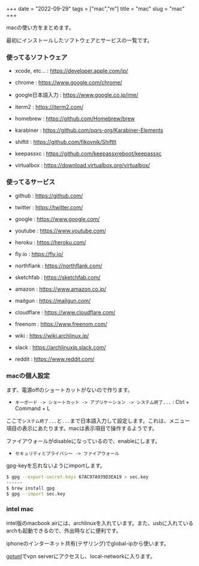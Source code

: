 +++
date = "2022-09-29"
tags = ["mac","m"]
title = "mac"
slug = "mac"
+++

macの使い方をまとめます。

最初にインストールしたソフトウェアとサービスの一覧です。

### 使ってるソフトウェア

- xcode, etc... : https://developer.apple.com/jp/

- chrome : https://www.google.com/chrome/

- google日本語入力 : https://www.google.co.jp/ime/

- iterm2 : https://iterm2.com/

- homebrew : https://github.com/Homebrew/brew

- karabiner : https://github.com/pqrs-org/Karabiner-Elements

- shiftit : https://github.com/fikovnik/ShiftIt

- keepassxc : https://github.com/keepassxreboot/keepassxc

- virtualbox : https://download.virtualbox.org/virtualbox/

### 使ってるサービス

- github : https://github.com/

- twitter : https://twitter.com/

- google : https://www.google.com/

- youtube : https://www.youtube.com/

- heroku : https://heroku.com/

- fly.io : https://fly.io/

- northflank : https://northflank.com/

- sketchfab : https://sketchfab.com/

- amazon : https://www.amazon.co.jp/

- mailgun : https://mailgun.com/

- cloudflare : https://www.cloudflare.com/

- freenom : https://www.freenom.com/

- wiki : https://wiki.archlinux.jp/

- slack : https://archlinuxjp.slack.com/

- reddit : https://www.reddit.com/

### macの個人設定

まず、電源offのショートカットがないので作ります。

- `キーボード -> ショートカット -> アプリケーション -> システム終了...` : Ctrl + Command + L

ここで`システム終了...`と`...`まで日本語入力して設定します。これは、メニュー項目の表示にあたります。macは表示項目で操作するようです。

ファイアウォールがdisableになっているので、enableにします。

- `セキュリティとプライバシー -> ファイアウォール`

gpg-keyを忘れないようにimportします。

```sh
$ gpg --export-secret-keys 67AC97A939D3EA19 > sec.key
------
$ brew install gpg
$ gpg --import sec.key
```

### intel mac

intel版のmacbook airには、archlinuxを入れています。また、usbに入れているarchも起動できるので、外出時などに便利です。

iphoneのインターネット共有(テザリング)でglobal-ipから使います。

[gotunl](https://github.com/cghdev/gotunl)でvpn serverにアクセスし、local-networkに入ります。


